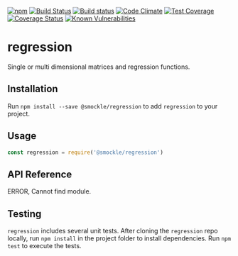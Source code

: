 [![npm](https://img.shields.io/npm/v/@smockle/regression.svg)](https://www.npmjs.com/package/@smockle/regression)
[![Build Status](https://travis-ci.org/smockle/regression.svg?branch=master)](https://travis-ci.org/smockle/regression)
[![Build status](https://ci.appveyor.com/api/projects/status/x1sjhd5q1jv1eupd?svg=true)](https://ci.appveyor.com/project/smockle/regression)
[![Code Climate](https://codeclimate.com/github/smockle/regression/badges/gpa.svg)](https://codeclimate.com/github/smockle/regression)
[![Test Coverage](https://codeclimate.com/github/smockle/regression/badges/coverage.svg)](https://codeclimate.com/github/smockle/regression/coverage)
[![Coverage Status](https://coveralls.io/repos/github/smockle/regression/badge.svg?branch=master)](https://coveralls.io/github/smockle/regression?branch=master)
[![Known Vulnerabilities](https://snyk.io/test/npm/@smockle/regression/badge.svg)](https://snyk.io/test/npm/@smockle/regression)

# regression

Single or multi dimensional matrices and regression functions.

## Installation

Run `npm install --save @smockle/regression` to add `regression` to your project.

## Usage

```JavaScript
const regression = require('@smockle/regression')
```

## API Reference
ERROR, Cannot find module.
## Testing

`regression` includes several unit tests. After cloning the `regression` repo locally, run `npm install` in the project folder to install dependencies. Run `npm test` to execute the tests.
